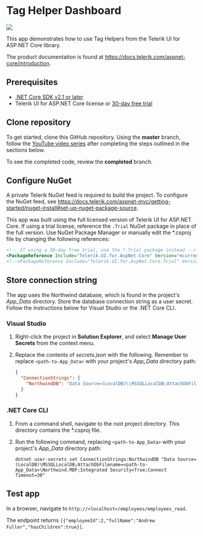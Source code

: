 # Tag Helper Dashboard

![](https://raw.githubusercontent.com/telerik/TelerikTagHelperDashboard/completed/TelerikTagHelperDashboard/wwwroot/images/completed-app.jpg)

This app demonstrates how to use Tag Helpers from the Telerik UI for ASP.NET Core library. 

The product documentation is found at https://docs.telerik.com/aspnet-core/introduction.

## Prerequisites

- [.NET Core SDK v2.1 or later](https://www.microsoft.com/net/download)
- Telerik UI for ASP.NET Core license or [30-day free trial](https://www.telerik.com/aspnet-core-ui)

## Clone repository

To get started, clone this GitHub repository. Using the **master** branch, follow the [YouTube video series](https://www.youtube.com/playlist?list=PLvmaC-XMqeBbdRl1LptZVSG8TqnG31ubO) after completing the steps outlined in the sections below.

To see the completed code, review the **completed** branch.

## Configure NuGet

A private Telerik NuGet feed is required to build the project. To configure the NuGet feed, see https://docs.telerik.com/aspnet-mvc/getting-started/nuget-install#set-up-nuget-package-source.

This app was built using the full licensed version of Telerik UI for ASP.NET Core. If using a trial license, reference the `.Trial` NuGet package in place of the full version. Use NuGet Package Manager or manually edit the *.csproj file by changing the following references:

```xml
<!-- If using a 30-day free trial, use the *.Trial package instead -->
<PackageReference Include="Telerik.UI.for.AspNet.Core" Version="<current version>" />
<!--<PackageReference Include="Telerik.UI.for.AspNet.Core.Trial" Version="<current version>" />-->
```

## Store connection string

The app uses the Northwind database, which is found in the project's *App_Data* directory. Store the database connection string as a user secret. Follow the instructions below for Visual Studio or the .NET Core CLI.

### Visual Studio

1. Right-click the project in **Solution Explorer**, and select **Manage User Secrets** from the context menu.
1. Replace the contents of *secrets.json* with the following. Remember to replace `<path-to-App_Data>` with your project's *App_Data* directory path:

    ```json
    {
      "ConnectionStrings": {
        "NorthwindDB": "Data Source=(LocalDB)\\MSSQLLocalDB;AttachDbFilename=<path-to-App_Data>\\Northwind.MDF;Integrated Security=True;Connect Timeout=30"
      }
    }
    ```

### .NET Core CLI

1. From a command shell, navigate to the root project directory. This directory contains the *.csproj file.
1. Run the following command, replacing `<path-to-App_Data>` with your project's *App_Data* directory path:

    ```console
    dotnet user-secrets set ConnectionStrings:NorthwindDB "Data Source=(LocalDB)\MSSQLLocalDB;AttachDbFilename=<path-to-App_Data>\Northwind.MDF;Integrated Security=True;Connect Timeout=30"
    ```

## Test app

In a browser, navigate to `http://<localhost>/employees/employees_read`. 

The endpoint returns `[{"employeeId":2,"fullName":"Andrew Fuller","hasChildren":true}]`.
